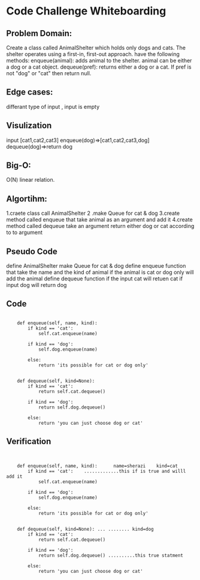 # Code Challenge Whiteboarding
## Problem Domain:

Create a class called AnimalShelter which holds only dogs and cats. The shelter operates using a first-in, first-out approach.
have the following methods:
enqueue(animal): adds animal to the shelter. animal can be either a dog or a cat object.
dequeue(pref): returns either a dog or a cat. If pref is not "dog" or "cat" then return null.


## Edge cases:
differant type of input , input is empty


## Visulization
input [cat1,cat2,cat3]
enqueue(dog)=>[cat1,cat2,cat3,dog]
dequeue(dog)=>return dog
## Big-O:
O(N) linear relation.

## Algortihm:
1.craete class call AnimalShelter
2 .make Queue for cat & dog
3.create method called enqueue that take animal as an argument and add it
4.create method called dequeue take an argument return either dog or cat according to to argument

## Pseudo Code
define AnimalShelter
make Queue for cat & dog
define enqueue function that take the name and the kind of animal
if the animal is cat or dog only will add the animal
define dequeue function if the input cat will retuen cat 
if input dog will return dog

## Code
```
    
    def enqueue(self, name, kind):
        if kind == 'cat':
            self.cat.enqueue(name)

        if kind == 'dog':
            self.dog.enqueue(name)
        
        else:
            return 'its possible for cat or dog only'


    def dequeue(self, kind=None):
        if kind == 'cat':
            return self.cat.dequeue()

        if kind == 'dog':
            return self.dog.dequeue()
       
        else:
            return 'you can just choose dog or cat'
```


## Verification
```


    def enqueue(self, name, kind):      name=sherazi    kind=cat
        if kind == 'cat':    .............this if is true and willl add it
            self.cat.enqueue(name)

        if kind == 'dog':
            self.dog.enqueue(name)
        
        else:
            return 'its possible for cat or dog only'


    def dequeue(self, kind=None): ... ........ kind=dog
        if kind == 'cat':
            return self.cat.dequeue()

        if kind == 'dog':
            return self.dog.dequeue() ..........this true statment
       
        else:
            return 'you can just choose dog or cat'
```